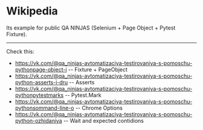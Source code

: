 # Wikipedia
Its example for public QA NINJAS (Selenium + Page Object + Pytest Fixture).
***
Check this: 
* https://vk.com/@qa_ninjas-avtomatizaciya-testirovaniya-s-pomoschu-pythonpage-object-i -- Fixture + PageObject 
* https://vk.com/@qa_ninjas-avtomatizaciya-testirovaniya-s-pomoschu-python-asserts-i-dru -- Asserts
* https://vk.com/@qa_ninjas-avtomatizaciya-testirovaniya-s-pomoschu-pythonpytestmarks -- Pytest.Mark
* https://vk.com/@qa_ninjas-avtomatizaciya-testirovaniya-s-pomoschu-pythonsommand-line-o -- Chrome Options
* https://vk.com/@qa_ninjas-avtomatizaciya-testirovaniya-s-pomoschu-python-ozhidaniya -- Wait and expected contidions